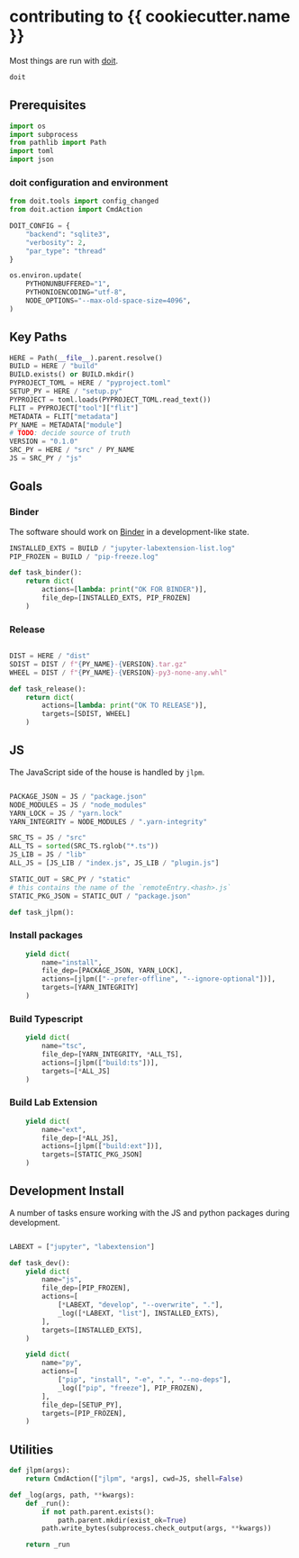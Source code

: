 # contributing to {{ cookiecutter.name }}

Most things are run with [doit](https://github.com/pydoit/doit).

```bash
doit
```

## Prerequisites

```py
import os
import subprocess
from pathlib import Path
import toml
import json
```


### doit configuration and environment
```py
from doit.tools import config_changed
from doit.action import CmdAction

DOIT_CONFIG = {
    "backend": "sqlite3",
    "verbosity": 2,
    "par_type": "thread"
}

os.environ.update(
    PYTHONUNBUFFERED="1",
    PYTHONIOENCODING="utf-8",
    NODE_OPTIONS="--max-old-space-size=4096",
)
```

## Key Paths

```py
HERE = Path(__file__).parent.resolve()
BUILD = HERE / "build"
BUILD.exists() or BUILD.mkdir()
PYPROJECT_TOML = HERE / "pyproject.toml"
SETUP_PY = HERE / "setup.py"
PYPROJECT = toml.loads(PYPROJECT_TOML.read_text())
FLIT = PYPROJECT["tool"]["flit"]
METADATA = FLIT["metadata"]
PY_NAME = METADATA["module"]
# TODO: decide source of truth
VERSION = "0.1.0"
SRC_PY = HERE / "src" / PY_NAME
JS = SRC_PY / "js"
```

## Goals

### Binder
The software should work on [Binder](https://mybinder.org) in a development-like
state.

```py
INSTALLED_EXTS = BUILD / "jupyter-labextension-list.log"
PIP_FROZEN = BUILD / "pip-freeze.log"

def task_binder():
    return dict(
        actions=[lambda: print("OK FOR BINDER")],
        file_dep=[INSTALLED_EXTS, PIP_FROZEN]
    )
```

### Release

```py

DIST = HERE / "dist"
SDIST = DIST / f"{PY_NAME}-{VERSION}.tar.gz"
WHEEL = DIST / f"{PY_NAME}-{VERSION}-py3-none-any.whl"

def task_release():
    return dict(
        actions=[lambda: print("OK TO RELEASE")],
        targets=[SDIST, WHEEL]
    )
```

## JS

The JavaScript side of the house is handled by `jlpm`.

```py

PACKAGE_JSON = JS / "package.json"
NODE_MODULES = JS / "node_modules"
YARN_LOCK = JS / "yarn.lock"
YARN_INTEGRITY = NODE_MODULES / ".yarn-integrity"

SRC_TS = JS / "src"
ALL_TS = sorted(SRC_TS.rglob("*.ts"))
JS_LIB = JS / "lib"
ALL_JS = [JS_LIB / "index.js", JS_LIB / "plugin.js"]

STATIC_OUT = SRC_PY / "static"
# this contains the name of the `remoteEntry.<hash>.js`
STATIC_PKG_JSON = STATIC_OUT / "package.json"

def task_jlpm():
```

### Install packages

```py
    yield dict(
        name="install",
        file_dep=[PACKAGE_JSON, YARN_LOCK],
        actions=[jlpm(["--prefer-offline", "--ignore-optional"])],
        targets=[YARN_INTEGRITY]
    )
```

### Build Typescript

```py
    yield dict(
        name="tsc",
        file_dep=[YARN_INTEGRITY, *ALL_TS],
        actions=[jlpm(["build:ts"])],
        targets=[*ALL_JS]
    )
```

### Build Lab Extension

```py
    yield dict(
        name="ext",
        file_dep=[*ALL_JS],
        actions=[jlpm(["build:ext"])],
        targets=[STATIC_PKG_JSON]
    )
```

## Development Install

A number of tasks ensure working with the JS and python packages during development.

```py

LABEXT = ["jupyter", "labextension"]

def task_dev():
    yield dict(
        name="js",
        file_dep=[PIP_FROZEN],
        actions=[
            [*LABEXT, "develop", "--overwrite", "."],
            _log([*LABEXT, "list"], INSTALLED_EXTS),
        ],
        targets=[INSTALLED_EXTS],
    )
```

```py
    yield dict(
        name="py",
        actions=[
            ["pip", "install", "-e", ".", "--no-deps"],
            _log(["pip", "freeze"], PIP_FROZEN),
        ],
        file_dep=[SETUP_PY],
        targets=[PIP_FROZEN],
    )

```


## Utilities
```py
def jlpm(args):
    return CmdAction(["jlpm", *args], cwd=JS, shell=False)

def _log(args, path, **kwargs):
    def _run():
        if not path.parent.exists():
            path.parent.mkdir(exist_ok=True)
        path.write_bytes(subprocess.check_output(args, **kwargs))

    return _run
```
